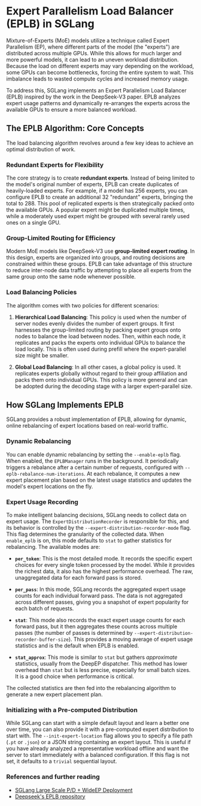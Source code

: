 <!--
SPDX-FileCopyrightText: Copyright (c) 2025 NVIDIA CORPORATION & AFFILIATES. All rights reserved.
SPDX-License-Identifier: Apache-2.0
-->

# Expert Parallelism Load Balancer (EPLB) in SGLang

Mixture-of-Experts (MoE) models utilize a technique called Expert Parallelism (EP), where different parts of the model (the "experts") are distributed across multiple GPUs. While this allows for much larger and more powerful models, it can lead to an uneven workload distribution. Because the load on different experts may vary depending on the workload, some GPUs can become bottlenecks, forcing the entire system to wait. This imbalance leads to wasted compute cycles and increased memory usage.

To address this, SGLang implements an Expert Parallelism Load Balancer (EPLB) inspired by the work in the DeepSeek-V3 paper. EPLB analyzes expert usage patterns and dynamically re-arranges the experts across the available GPUs to ensure a more balanced workload.

## The EPLB Algorithm: Core Concepts

The load balancing algorithm revolves around a few key ideas to achieve an optimal distribution of work.

### Redundant Experts for Flexibility

The core strategy is to create **redundant experts**. Instead of being limited to the model's original number of experts, EPLB can create duplicates of heavily-loaded experts. For example, if a model has 256 experts, you can configure EPLB to create an additional 32 "redundant" experts, bringing the total to 288. This pool of replicated experts is then strategically packed onto the available GPUs. A popular expert might be duplicated multiple times, while a moderately used expert might be grouped with several rarely used ones on a single GPU.

### Group-Limited Routing for Efficiency

Modern MoE models like DeepSeek-V3 use **group-limited expert routing**. In this design, experts are organized into groups, and routing decisions are constrained within these groups. EPLB can take advantage of this structure to reduce inter-node data traffic by attempting to place all experts from the same group onto the same node whenever possible.

### Load Balancing Policies

The algorithm comes with two policies for different scenarios:

1.  **Hierarchical Load Balancing**: This policy is used when the number of server nodes evenly divides the number of expert groups. It first harnesses the group-limited routing by packing expert groups onto nodes to balance the load between nodes. Then, within each node, it replicates and packs the experts onto individual GPUs to balance the load locally. This is often used during prefill where the expert-parallel size might be smaller.

2.  **Global Load Balancing**: In all other cases, a global policy is used. It replicates experts globally without regard to their group affiliation and packs them onto individual GPUs. This policy is more general and can be adopted during the decoding stage with a larger expert-parallel size.

## How SGLang Implements EPLB

SGLang provides a robust implementation of EPLB, allowing for dynamic, online rebalancing of expert locations based on real-world traffic.

### Dynamic Rebalancing

You can enable dynamic rebalancing by setting the `--enable-eplb` flag. When enabled, the `EPLBManager` runs in the background. It periodically triggers a rebalance after a certain number of requests, configured with `--eplb-rebalance-num-iterations`. At each rebalance, it computes a new expert placement plan based on the latest usage statistics and updates the model's expert locations on the fly.

### Expert Usage Recording

To make intelligent balancing decisions, SGLang needs to collect data on expert usage. The `ExpertDistributionRecorder` is responsible for this, and its behavior is controlled by the `--expert-distribution-recorder-mode` flag. This flag determines the granularity of the collected data. When `enable_eplb` is on, this mode defaults to `stat` to gather statistics for rebalancing. The available modes are:

- **`per_token`**: This is the most detailed mode. It records the specific expert choices for every single token processed by the model. While it provides the richest data, it also has the highest performance overhead. The raw, unaggregated data for each forward pass is stored.

- **`per_pass`**: In this mode, SGLang records the aggregated expert usage counts for each individual forward pass. The data is not aggregated across different passes, giving you a snapshot of expert popularity for each batch of requests.

- **`stat`**: This mode also records the exact expert usage counts for each forward pass, but it then aggregates these counts across multiple passes (the number of passes is determined by `--expert-distribution-recorder-buffer-size`). This provides a moving average of expert usage statistics and is the default when EPLB is enabled.

- **`stat_approx`**: This mode is similar to `stat` but gathers _approximate_ statistics, usually from the DeepEP dispatcher. This method has lower overhead than `stat` but is less precise, especially for small batch sizes. It is a good choice when performance is critical.

The collected statistics are then fed into the rebalancing algorithm to generate a new expert placement plan.

### Initializing with a Pre-computed Distribution

While SGLang can start with a simple default layout and learn a better one over time, you can also provide it with a pre-computed expert distribution to start with. The `--init-expert-location` flag allows you to specify a file path (`.pt` or `.json`) or a JSON string containing an expert layout. This is useful if you have already analyzed a representative workload offline and want the server to start immediately with a balanced configuration. If this flag is not set, it defaults to a `trivial` sequential layout.

### References and further reading

- [SGLang Large Scale P/D + WideEP Deployment](https://lmsys.org/blog/2025-05-05-large-scale-ep/#expert-parallelism-load-balancer)
- [Deepseek's EPLB repository](https://github.com/deepseek-ai/EPLB)
